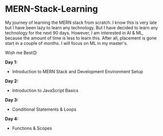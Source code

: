 # MERN-Stack-Learning
My journey of learning the MERN stack from scratch. I know this is very late but I have been lazy to learn any technology. But I have decided to learn any technology for the next 90 days. However, I am interested in AI & ML, because the amount of time is less to learn this. After all, placement is gone start in a couple of months. I will focus on ML in my master's. 

Wish me Best😊

**Day 1:** 
- Introduction to MERN Stack and Development Environment Setup

**Day 2:**
- Introduction to JavaScript Basics

**Day 3:**
- Conditional Statements & Loops

**Day 4:**
- Functions & Scopes


